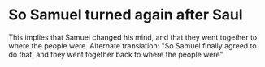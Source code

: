 # So Samuel turned again after Saul

This implies that Samuel changed his mind, and that they went together to where the people were. Alternate translation: "So Samuel finally agreed to do that, and they went together back to where the people were"

